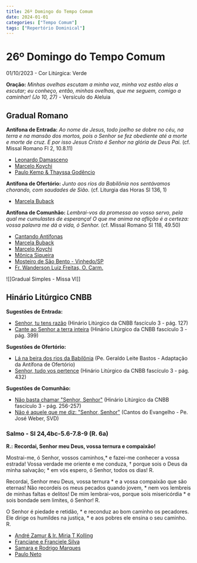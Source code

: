 ```yaml
---
title: 26º Domingo do Tempo Comum
date: 2024-01-01
categories: ["Tempo Comum"]
tags: ["Repertório Dominical"]
---
```

# 26º Domingo do Tempo Comum
01/10/2023 - Cor Litúrgica: Verde

**Oração:** *Minhas ovelhas escutam a minha voz, minha voz estão elas a escutar; eu conheço, então, minhas ovelhas, que me seguem, comigo a caminhar! (Jo 10, 27)* - Versículo do Aleluia

## Gradual Romano
**Antífona de Entrada:** *Ao nome de Jesus, todo joelho se dobre no céu, na terra e na mansão dos mortos, pois o Senhor se fez obediente até a morte e morte de cruz. E por isso Jesus Cristo é Senhor na glória de Deus Pai.* (cf. Missal Romano Fl 2, 10.8.11)
- [Leonardo Damasceno](https://youtu.be/IwHOhXLNHRQ?si=EH1pcFcqyVX7PJPl)
- [Marcelo Koychi](https://youtu.be/I0s2r07srn4?si=aJ91qPczJ5CfcDFm)
- [Paulo Kemp & Thayssa Godêncio](https://youtu.be/L3Ucr8m7tYQ?si=mr9Dd25uxRoQS0jd)

**Antífona de Ofertório:** *Junto aos rios da Babilônia nos sentávamos chorando, com saudades de Sião.* (cf. Liturgia das Horas Sl 136, 1)
- [Marcela Buback](https://youtu.be/bepbOt3we94?si=WxHHv4Rq_sBOEJH5)

**Antífona de Comunhão:** *Lembrai-vos da promessa ao vosso servo, pela qual me cumulastes de esperança! O que me anima na aflição é a certeza: vossa palavra me dá a vida, ó Senhor.* (cf. Missal Romano Sl 118, 49.50)
- [Cantando Antífonas](https://youtu.be/7Sidz-M2d-4?si=P7PhvLuX4SEuZCRc)
- [Marcela Buback](https://youtu.be/H6AfTZRJkeo?si=1jqrCtqe2qyQJD9m)
- [Marcelo Koychi](https://youtu.be/CBOkZKKJA4Q?si=nBgQXILxzDvCY18p)
- [Mônica Siqueira](https://youtu.be/werQWyGY8RI?si=zE0lJ45stjloEabQ)
- [Mosteiro de São Bento - Vinhedo/SP](https://youtu.be/fwLVlpgt-Yo?si=Sn9rTPB_tM-MUS4X)
- [Fr. Wanderson Luiz Freitas, O. Carm.](https://youtu.be/7PtViMG1tVc?si=i-Dy-6nBu8YyyB2W)

![[Gradual Simples - Missa VI]]


## Hinário Litúrgico CNBB
**Sugestões de Entrada:** 
- [Senhor, tu tens razão](https://youtu.be/bQEfgyIyFrA?si=sLhNq0N2DsOG8F6R)
  (Hinário Litúrgico da CNBB fascículo 3 - pág. 127)
- [Cante ao Senhor a terra inteira](https://youtu.be/JEeM7WAxfIk?si=4DgU0tdcvDn_xXiR)
  (Hinário Litúrgico da CNBB fascículo 3 - pág. 399)

**Sugestões de Ofertório:**
- [Lá na beira dos rios da Babilônia](https://youtu.be/p3wOJ-qVrPA?si=nRX0LnaV5kcrKp5s)
  (Pe. Geraldo Leite Bastos - Adaptação da Antífona de Ofertório)
- [Senhor, tudo vos pertence](https://youtu.be/tSB82QO2AWA?si=df26oYlZUJmJaoGX)
  (Hinário Litúrgico da CNBB fascículo 3 - pág. 432)

**Sugestões de Comunhão:**
- [Não basta chamar "Senhor, Senhor"](https://youtu.be/OrdEtzfXM4A?si=LCziBPcOTK7ADvOQ)
  (Hinário Litúrgico da CNBB fascículo 3 - pág. 256-257)
- [Não é aquele que me diz: "Senhor, Senhor"](https://youtu.be/25sZ20mzKgc?si=TSIR0DOclXrU8UlJ)
  (Cantos do Evangelho - Pe. José Weber, SVD)

### Salmo - Sl 24,4bc-5.6-7.8-9 (R. 6a)

**R.:** **Recordai, Senhor meu Deus, vossa ternura e compaixão!**

Mostrai-me, ó Senhor, vossos caminhos,\*
e fazei-me conhecer a vossa estrada!
Vossa verdade me oriente e me conduza, † 
porque sois o Deus da minha salvação; \*
em vós espero, ó Senhor, todos os dias! R.

Recordai, Senhor meu Deus, vossa ternura \*
e a vossa compaixão que são eternas!
Não recordeis os meus pecados quando jovem, \*
nem vos lembreis de minhas faltas e delitos!
De mim lembrai-vos, porque sois misericórdia \*
e sois bondade sem limites, ó Senhor! R.

O Senhor é piedade e retidão, \*
e reconduz ao bom caminho os pecadores.
Ele dirige os humildes na justiça, \*
e aos pobres ele ensina o seu caminho. R.

- [André Zamur & Ir. Miria T Kolling](https://youtu.be/TP21rHpXiWM?si=ALDqCP577oRlK-3g)
- [Franciane e Franciele Silva](https://youtu.be/98LPtv4YUlw?si=ls_TIhyreVtMNQOd)
- [Samara e Rodrigo Marques](https://youtu.be/dBpmdMGWitY?si=_hi7UGcicXJeo7M7)
- [Paulo Neto](https://youtu.be/SGyHEgdGBzk?si=9iLbnLX_U0iQ5a1o&t=112)

